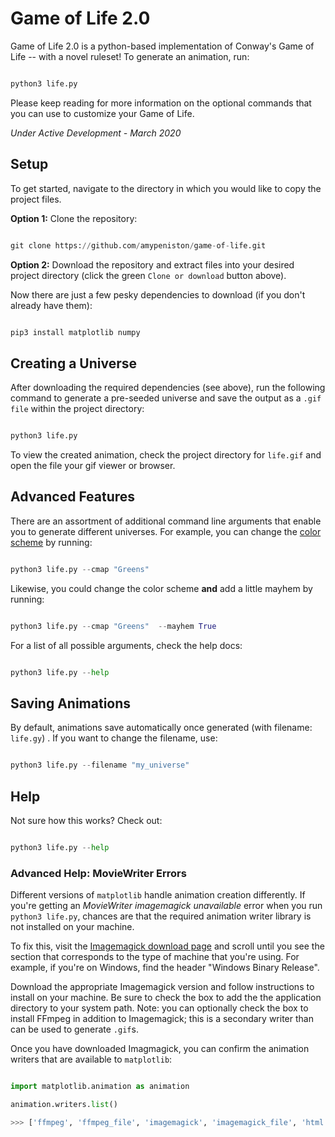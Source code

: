 
  

# Game of Life 2.0

  

Game of Life 2.0 is a python-based implementation of Conway's Game of Life -- with a novel ruleset! To generate an animation, run:

  

```python

python3 life.py

```

Please keep reading for more information on the optional commands that you can use to customize your Game of Life.

  

*Under Active Development - March 2020*

  

## Setup

  

To get started, navigate to the directory in which you would like to copy the project files.

  

**Option 1:** Clone the repository:

```python

git clone https://github.com/amypeniston/game-of-life.git

```

**Option 2:** Download the repository and extract files into your desired project directory (click the green `Clone or download` button above).

  

Now there are just a few pesky dependencies to download (if you don't already have them):

  

```python

pip3 install matplotlib numpy

```

  
  



  

## Creating a Universe

  

After downloading the required dependencies (see above), run the following command to generate a pre-seeded universe and save the output as a `.gif file` within the project directory:

  

```python

python3 life.py

```

  

To view the created animation, check the project directory for `life.gif` and open the file your gif viewer or browser.

  

## Advanced Features

  

There are an assortment of additional command line arguments that enable you to generate different universes. For example, you can change the [color scheme](https://matplotlib.org/3.1.0/gallery/color/colormap_reference.html?highlight=colormap) by running:

  

```python

python3 life.py --cmap "Greens"

```

  

Likewise, you could change the color scheme **and** add a little mayhem by running:

  

```python

python3 life.py --cmap "Greens"  --mayhem True

```

  

For a list of all possible arguments, check the help docs:

  

```python

python3 life.py --help

```

  

## Saving Animations

  

By default, animations save automatically once generated (with filename: `life.gy`) . If you want to change the filename, use:

  

```python

python3 life.py --filename "my_universe"

```

## Help

Not sure how this works? Check out:

```python

python3 life.py --help

```

### Advanced Help: MovieWriter Errors

  

Different versions of `matplotlib` handle animation creation differently. If you're getting an *MovieWriter imagemagick unavailable* error when you run `python3 life.py`, chances are that the required animation writer library is not installed on your machine.

  

To fix this, visit the [Imagemagick download page](https://imagemagick.org/script/download.php) and scroll until you see the section that corresponds to the type of machine that you're using. For example, if you're on Windows, find the header "Windows Binary Release".

  

Download the appropriate Imagemagick version and follow instructions to install on your machine. Be sure to check the box to add the the application directory to your system path. Note: you can optionally check the box to install FFmpeg in addition to Imagemagick; this is a secondary writer than can be used to generate `.gif`s.

  

Once you have downloaded Imagmagick, you can confirm the animation writers that are available to `matplotlib`:

  

```python

import matplotlib.animation as animation

animation.writers.list()

>>> ['ffmpeg', 'ffmpeg_file', 'imagemagick', 'imagemagick_file', 'html'] # For example

```
